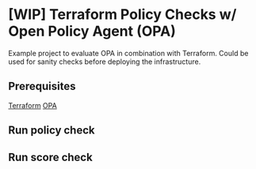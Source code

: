 # [WIP] Terraform Policy Checks w/ Open Policy Agent (OPA)
Example project to evaluate OPA in combination with Terraform.
Could be used for sanity checks before deploying the infrastructure.

## Prerequisites
[Terraform][terraform]
[OPA][opa]
## Run policy check

## Run score check

[terraform]: https://www.terraform.io/
[opa]:  https://www.openpolicyagent.org/
